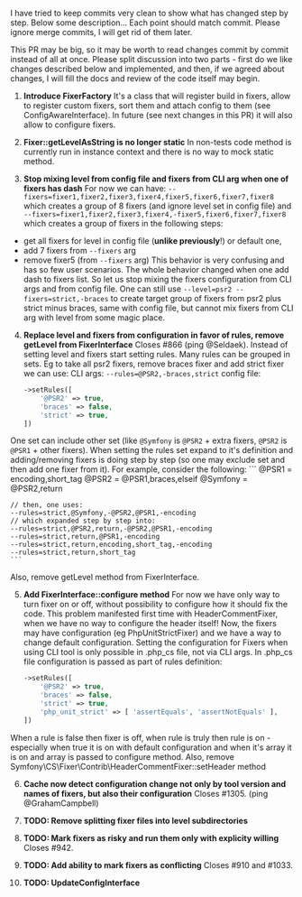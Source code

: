 I have tried to keep commits very clean to show what has changed step by step.
Below some description... Each point should match commit.
Please ignore merge commits, I will get rid of them later.

This PR may be big, so it may be worth to read changes commit by commit instead of all at once.
Please split discussion into two parts - first do we like changes described below and implemented, and then, if we agreed about changes, I will fill the docs and review of the code itself may begin.

1. **Introduce FixerFactory**
It's a class that will register build in fixers, allow to register custom fixers, sort them and attach config to them (see ConfigAwareInterface).
In future (see next changes in this PR) it will also allow to configure fixers.

2. **Fixer::getLevelAsString is no longer static**
In non-tests code method is currently run in instance context and there is no way to mock static method.

3. **Stop mixing level from config file and fixers from CLI arg when one of fixers has dash**
For now we can have:
`--fixers=fixer1,fixer2,fixer3,fixer4,fixer5,fixer6,fixer7,fixer8`
which creates a group of 8 fixers (and ignore level set in config file)
and
`--fixers=fixer1,fixer2,fixer3,fixer4,-fixer5,fixer6,fixer7,fixer8`
which creates a group of fixers in the following steps:
  - get all fixers for level in config file (**unlike previously**!) or default one,
  - add 7 fixers from `--fixers` arg
  - remove fixer5 (from `--fixers` arg)
This behavior is very confusing and has so few user scenarios. The whole behavior changed when one add dash to fixers list.
So let us stop mixing the fixers configuration from CLI args and from config file.
One can still use `--level=psr2 --fixers=strict,-braces` to create target group of fixers from psr2 plus strict minus braces,
same with config file, but cannot mix fixers from CLI arg with level from some magic place.

4. **Replace level and fixers from configuration in favor of rules, remove getLevel from FixerInterface**
Closes #866 (ping @Seldaek).
Instead of setting level and fixers start setting rules. Many rules can be grouped in sets.
Eg to take all psr2 fixers, remove braces fixer and add strict fixer we can use:
CLI args:
`--rules=@PSR2,-braces,strict`
config file:
    ```php
    ->setRules([
        '@PSR2' => true,
        'braces' => false,
        'strict' => true,
    ])
    ```
One set can include other set (like `@Symfony` is `@PSR2` + extra fixers, `@PSR2` is `@PSR1` + other fixers).
When setting the rules set expand to it's definition and adding/removing fixers is doing step by step (so one may exclude set and then add one fixer from it).
For example, consider the following:
    ```
    @PSR1 = encoding,short_tag
    @PSR2 = @PSR1,braces,elseif
    @Symfony = @PSR2,return

    // then, one uses:
    --rules=strict,@Symfony,-@PSR2,@PSR1,-encoding
    // which expanded step by step into:
    --rules=strict,@PSR2,return,-@PSR2,@PSR1,-encoding
    --rules=strict,return,@PSR1,-encoding
    --rules=strict,return,encoding,short_tag,-encoding
    --rules=strict,return,short_tag
    ```
Also, remove getLevel method from FixerInterface.

5. **Add FixerInterface::configure method**
For now we have only way to turn fixer on or off, without possibility to configure how it should fix the code. This problem manifested first time with HeaderCommentFixer, when we have no way to configure the header itself!
Now, the fixers may have configuration (eg PhpUnitStrictFixer) and we have a way to change default configuration.
Setting the configuration for Fixers when using CLI tool is only possible in .php_cs file, not via CLI args.
In .php_cs file configuration is passed as part of rules definition:
    ```php
    ->setRules([
        '@PSR2' => true,
        'braces' => false,
        'strict' => true,
        'php_unit_strict' => [ 'assertEquals', 'assertNotEquals' ],
    ])
    ```
When a rule is false then fixer is off, when rule is truly then rule is on - especially when true it is on with default configuration and when it's array it is on and array is passed to configure method.
Also, remove Symfony\CS\Fixer\Contrib\HeaderCommentFixer::setHeader method

6. **Cache now detect configuration change not only by tool version and names of fixers, but also their configuration**
Closes #1305. (ping @GrahamCampbell)

7. **TODO: Remove splitting fixer files into level subdirectories**

8. **TODO: Mark fixers as risky and run them only with explicity willing**
Closes #942.

9. **TODO: Add ability to mark fixers as conflicting**
Closes #910 and #1033.

10. **TODO: UpdateConfigInterface**
